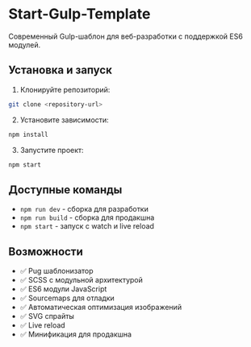 # Start-Gulp-Template

Современный Gulp-шаблон для веб-разработки с поддержкой ES6 модулей.

## Установка и запуск

1. Клонируйте репозиторий:

```bash
git clone <repository-url>
```

2. Установите зависимости:

```bash
npm install
```

3. Запустите проект:

```bash
npm start
```

## Доступные команды

- `npm run dev` - сборка для разработки
- `npm run build` - сборка для продакшна
- `npm start` - запуск с watch и live reload

## Возможности

- ✅ Pug шаблонизатор
- ✅ SCSS с модульной архитектурой
- ✅ ES6 модули JavaScript
- ✅ Sourcemaps для отладки
- ✅ Автоматическая оптимизация изображений
- ✅ SVG спрайты
- ✅ Live reload
- ✅ Минификация для продакшна
